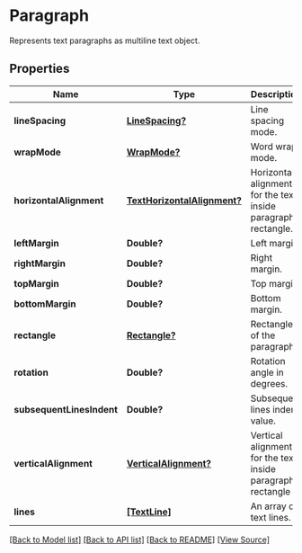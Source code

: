 ﻿# Paragraph
Represents text paragraphs as multiline text object.

## Properties
Name | Type | Description | Notes
------------ | ------------- | ------------- | -------------
**lineSpacing** | [**LineSpacing?**](LineSpacing.md) | Line spacing mode. | [optional]
**wrapMode** | [**WrapMode?**](WrapMode.md) | Word wrap mode. | [optional]
**horizontalAlignment** | [**TextHorizontalAlignment?**](TextHorizontalAlignment.md) | Horizontal alignment for the text inside paragraph's rectangle. | [optional]
**leftMargin** | **Double?** | Left margin. | [optional]
**rightMargin** | **Double?** | Right margin. | [optional]
**topMargin** | **Double?** | Top margin. | [optional]
**bottomMargin** | **Double?** | Bottom margin. | [optional]
**rectangle** | [**Rectangle?**](Rectangle.md) | Rectangle of the paragraph. | [optional]
**rotation** | **Double?** | Rotation angle in degrees. | [optional]
**subsequentLinesIndent** | **Double?** | Subsequent lines indent value. | [optional]
**verticalAlignment** | [**VerticalAlignment?**](VerticalAlignment.md) | Vertical alignment for the text inside paragraph's rectangle | [optional]
**lines** | [**[TextLine]**](TextLine.md) | An array of text lines. | 

[[Back to Model list]](../README.md#documentation-for-models) [[Back to API list]](../README.md#documentation-for-api-endpoints) [[Back to README]](../README.md) [[View Source]](../AsposePdfCloud/Models/Paragraph.swift)

